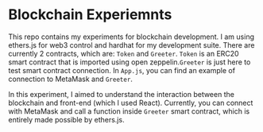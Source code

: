 # Blockchain Experiemnts

This repo contains my experiments for blockchain development. I am using ethers.js for web3 control and hardhat for my development suite. There are currently 2 contracts, which are:
`Token` and `Greeter`. `Token` is an ERC20 smart contract that is imported using open zeppelin.`Greeter` is just here to test smart contract connection. In `App.js`, you can find an example of connection to MetaMask and `Greeter`.

In this experiment, I aimed to understand the interaction between the blockchain and front-end (which I used React). Currently, you can connect with MetaMask and call a function inside `Greeter` smart contract, which is entirely made possible by ethers.js.
